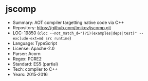 # jscomp

* Summary:    AOT compiler targetting native code via C++
* Repository: https://github.com/tmikov/jscomp.git
* LOC:        19850 (`cloc --not_match_d="(?i)(examples|deps|test)" --exclude-ext=md src runtime`)
* Language:   TypeScript
* License:    Apache-2.0
* Parser:     Acorn
* Regex:      PCRE2
* Standard:   ES5 (partial)
* Tech:       compiler to C++
* Years:      2015-2016
